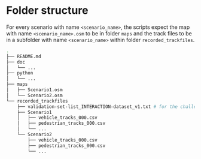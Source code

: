 # Folder structure

For every scenario with name `<scenario_name>`, the scripts expect the map with name `<scenario_name>.osm` to be in folder `maps` and the track files to be in a subfolder with name `<scenario_name>` within folder `recorded_trackfiles`.

```bash
.
├── README.md
├── doc
│   └── ...
├── python
│   └── ...
├── maps
│   ├── Scenario1.osm
│   └── Scenario2.osm
└── recorded_trackfiles
    ├── validation-set-list_INTERACTION-dataset_v1.txt # for the challenge
    ├── Scenario1
    │   ├── vehicle_tracks_000.csv
    │   ├── pedestrian_tracks_000.csv
    │   └── ...
    └── Scenario2
        ├── vehicle_tracks_000.csv
        ├── pedestrian_tracks_000.csv
        └── ...

```
